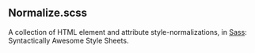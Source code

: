 ## Normalize.scss
A collection of HTML element and attribute style-normalizations, in [Sass](http://sass-lang.com/): Syntactically Awesome Style Sheets.
